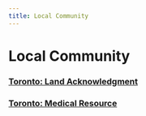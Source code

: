 ```yaml
---
title: Local Community
---
```


# Local Community

### [Toronto: Land Acknowledgment](land-ack)

### [Toronto: Medical Resource](medical-resource)
